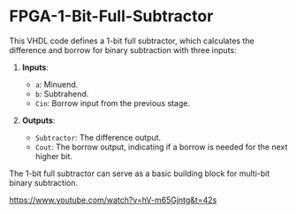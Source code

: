 # FPGA-1-Bit-Full-Subtractor

This VHDL code defines a 1-bit full subtractor, which calculates the difference and borrow for binary subtraction with three inputs:
1. **Inputs**:
   - `a`: Minuend.
   - `b`: Subtrahend.
   - `Cin`: Borrow input from the previous stage.

2. **Outputs**:
   - `Subtractor`: The difference output.
   - `Cout`: The borrow output, indicating if a borrow is needed for the next higher bit.

The 1-bit full subtractor can serve as a basic building block for multi-bit binary subtraction.

https://www.youtube.com/watch?v=hV-m65Gjntg&t=42s
